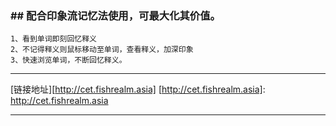 ### ## 配合印象流记忆法使用，可最大化其价值。



    1、看到单词即刻回忆释义
    2、不记得释义则鼠标移动至单词，查看释义，加深印象
    3、快速浏览单词，不断回忆释义。

------------

[链接地址][http://cet.fishrealm.asia]
[http://cet.fishrealm.asia]: http://cet.fishrealm.asia

------------